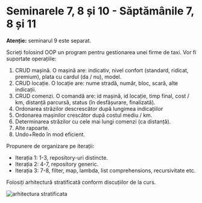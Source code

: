 # Seminarele 7, 8 și 10 - Săptămânile 7, 8 și 11

**Atenție:** seminarul 9 este separat. 

Scrieți folosind OOP un program pentru gestionarea unei firme de taxi. Vor fi suportate operațiile:
1. CRUD mașină. O mașină are: indicativ, nivel confort (standard, ridicat, premium), plata cu cardul (da / nu), model.
2. CRUD locație. O locație are: nume stradă, număr, bloc, scară, alte indicații.
3. CRUD comenzi. O comandă are: id mașină, id locație, timp final, cost / km, distanță parcursă, status (în desfășurare, finalizată).
4. Ordonarea străzilor descrescător după lungimea indicațiilor
5. Ordonarea mașinilor crescător după costul mediu / km.
6. Determinarea străzilor cu cele mai lungi comenzi (ca distanță).
7. Alte rapoarte.
8. Undo+Redo în mod eficient.

Propunere de organizare pe iterații:
- Iterația 1: 1-3, repository-uri distincte.
- Iterația 2: 4-7, repository generic.
- Iterația 3: 7-8, filter, map, lambda, list comprehensions, recursivitate etc.

Folosiți arhitectură stratificată conform discuțiilor de la curs.

![arhitectura stratificata](https://user-images.githubusercontent.com/2019410/139555775-d89f65b2-2e20-4bf1-b39f-e34b5c42a1c2.png)
